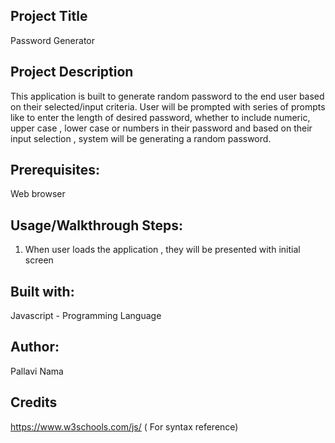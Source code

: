 ## Project Title
Password Generator

## Project Description
This application is built to generate random password to the end user based on their selected/input criteria. User will be prompted with series of prompts like to enter the length of desired password, whether to include numeric, upper case , lower case or numbers in their password and based on their input selection , system will be generating a random password.

## Prerequisites:
Web browser

## Usage/Walkthrough Steps:

1) When user loads the application , they will be presented with initial screen

## Built with:
Javascript - Programming Language

## Author:
Pallavi Nama

## Credits
https://www.w3schools.com/js/ ( For syntax reference)